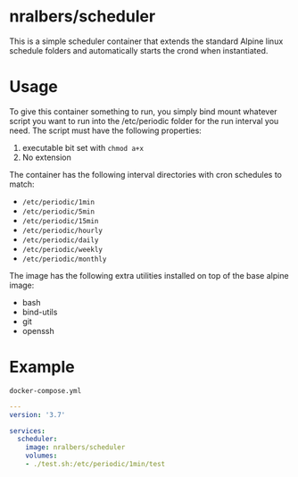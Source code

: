 # nralbers/scheduler
This is a simple scheduler container that extends the standard Alpine linux schedule folders and automatically starts the crond when instantiated.

# Usage
To give this container something to run, you simply bind mount whatever script you want to run into the /etc/periodic folder for the run interval you need. The script must have the following properties:

1. executable bit set with `chmod a+x`
2. No extension

The container has the following interval directories with cron schedules to match:

- `/etc/periodic/1min`
- `/etc/periodic/5min`
- `/etc/periodic/15min`
- `/etc/periodic/hourly`
- `/etc/periodic/daily`
- `/etc/periodic/weekly`
- `/etc/periodic/monthly`

The image has the following extra utilities installed on top of the base alpine image:

- bash
- bind-utils
- git
- openssh

# Example 

`docker-compose.yml`
```yaml
---
version: '3.7'

services:
  scheduler:
    image: nralbers/scheduler
    volumes:
    - ./test.sh:/etc/periodic/1min/test
```
